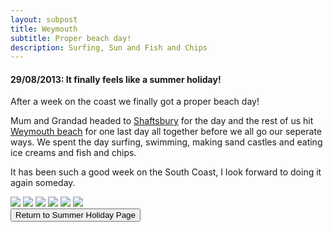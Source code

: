 ```yaml
---
layout: subpost
title: Weymouth
subtitle: Proper beach day!
description: Surfing, Sun and Fish and Chips
---
```


<h4>29/08/2013: It finally feels like a summer holiday!</h4>

After a week on the coast we finally got a proper beach day!

Mum and Grandad headed to <a target="_blank" href="http://shaftesburytourism.co.uk/">Shaftsbury</a> for the day and the rest of us hit <a target="_blank" href="https://www.visit-dorset.com/explore/towns/weymouth">Weymouth beach</a> for one last day all together before we all go our seperate ways. We spent the day surfing, swimming, making sand castles and eating ice creams and fish and chips.

It has been such a good week on the South Coast, I look forward to doing it again someday.

<img src="https://lh3.googleusercontent.com/m2k87lZiDNwNnQiCAs9LojeGaxYM0QuG_vlaPZnFB0P6Lv7fpqybPHJYXembnS1D0oCQBP6LHyap8xrJLxIVbDeqfFoV5kzn3FUlGR5iMjUxBcRgTyz1N3KXRinUo5FnnroZlpebp4A=w2400" class="image1">
<img src="https://lh3.googleusercontent.com/31TkV_gs84-xjG9v0qZfNKu49K_6ErqsMGcX0k1N3cAndA8dhfJTk5T488aYjCfdIPwt1Zas7g8EeWMf_xBNR80QuJW2w9R_sglbFK81d8fu7IIl-QeK0wlwqasRptbG2NDENq4N2HY=w2400" class="image1">
<img src="https://lh3.googleusercontent.com/zd-iQjbERYKrp_EcJKpQBTEiEvJR1emTLMPrKPqN5G0jlHWW1hMrkrS-NdKA50gSScFG8crmpsUklgpvtTEt_rzXmq2MSfUlFhPVFLB5YinO6ekVHwZlR_7LRq5DDdHwERskQAEZvCE=w2400" class="image1">
<img src="https://lh3.googleusercontent.com/bjW23ggM9s8TFwvjiGr_npNDzC71ekN_7XdA-W265AZR7RRJDb8_OReI_goqivROKBWdr7J37TdKoH139xQ7UZOrpQAgyTUgll-xagmnoOCm0bHE-Xh2x6Y3CO-yCXfyKE6TmSfJVFs=w2400" class="image1">
<img src="https://lh3.googleusercontent.com/aJfnXugQ4YU22eWwD0ZIAVjfF-uUrbANo0ZAqaoOuDwP-Ntcx06Mkujad34kxjU0fZF2rg12l1Nhp0xLDLGHJGA6qT1hT06kl8OyxBaRefi4e9BVEuB0YqQ39Y3crlhsfR1NIqyN7M4=w2400" class="image1">
<img src="https://lh3.googleusercontent.com/Mv7Cpzfc-lVEPM-rgry2C7vSoIEi5uQdIAslkR5fGYJ_SJcacrkIzAUWbpHhmVNZcUP81YDirPpaM6Byu54d_UG9AV8-CDFkUbLPyXfWxWoWtauYjHye3IEEtmye6b0hr9dPkFA92DE=w2400" class="image1">

<div class="wrapper">
  <input type="button" class="button" value="Return to Summer Holiday Page" onclick="self.close()">
</div>

